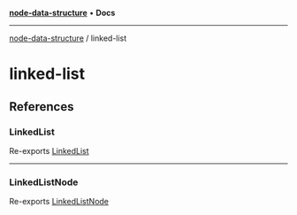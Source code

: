[**node-data-structure**](../README.md) • **Docs**

***

[node-data-structure](../modules.md) / linked-list

# linked-list

## References

### LinkedList

Re-exports [LinkedList](../index/classes/LinkedList.md)

***

### LinkedListNode

Re-exports [LinkedListNode](../index/classes/LinkedListNode.md)
